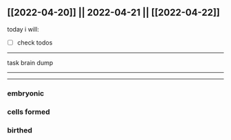 [[2022-04-20]] || 2022-04-21 || [[2022-04-22]]
---
today i will:
- [ ] check todos
---
task brain dump

---

---

### embryonic

### cells formed

### birthed